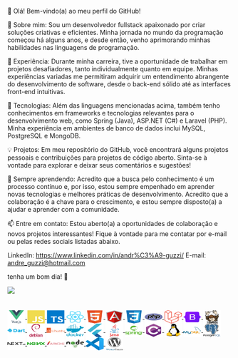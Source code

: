 👋 Olá! Bem-vindo(a) ao meu perfil do GitHub!

🚀 Sobre mim:
Sou um desenvolvedor fullstack apaixonado por criar soluções criativas e eficientes. Minha jornada no mundo da programação começou há alguns anos, e desde então, venho aprimorando minhas habilidades nas linguagens de programação.

💼 Experiência:
Durante minha carreira, tive a oportunidade de trabalhar em projetos desafiadores, tanto individualmente quanto em equipe. Minhas experiências variadas me permitiram adquirir um entendimento abrangente do desenvolvimento de software, desde o back-end sólido até as interfaces front-end intuitivas.

🔧 Tecnologias:
Além das linguagens mencionadas acima, também tenho conhecimentos em frameworks e tecnologias relevantes para o desenvolvimento web, como Spring (Java), ASP.NET (C#) e Laravel (PHP). Minha experiência em ambientes de banco de dados inclui MySQL, PostgreSQL e MongoDB.

💡 Projetos:
Em meu repositório do GitHub, você encontrará alguns projetos pessoais e contribuições para projetos de código aberto. Sinta-se à vontade para explorar e deixar seus comentários e sugestões!

🌱 Sempre aprendendo:
Acredito que a busca pelo conhecimento é um processo contínuo e, por isso, estou sempre empenhado em aprender novas tecnologias e melhores práticas de desenvolvimento. Acredito que a colaboração é a chave para o crescimento, e estou sempre disposto(a) a ajudar e aprender com a comunidade.

📫 Entre em contato:
Estou aberto(a) a oportunidades de colaboração e novos projetos interessantes! Fique à vontade para me contatar por e-mail ou pelas redes sociais listadas abaixo.

LinkedIn: https://www.linkedin.com/in/andr%C3%A9-guzzi/
E-mail: andre_guzzi@hotmail.com

tenha um bom dia! 🤝

<div>
  <a href="https://github.com/andreguzzi">
   <img height=360em" src="https://github-readme-stats.vercel.app/api/top-langs/?username=andreguzzi"/>
</div>

<br>
<div style="display: inline_block"><br>
  <img align="center" alt="Andre-Vue" height="30" width="40" src="https://raw.githubusercontent.com/devicons/devicon/master/icons/vuejs/vuejs-original-wordmark.svg">
  <img align="center" alt="Andre-Js" height="30" width="40" src="https://raw.githubusercontent.com/devicons/devicon/master/icons/javascript/javascript-plain.svg">
  <img align="center" alt="Andre-Ts" height="30" width="40" src="https://raw.githubusercontent.com/devicons/devicon/master/icons/typescript/typescript-plain.svg">
  <img align="center" alt="Andre-React" height="30" width="40" src="https://raw.githubusercontent.com/devicons/devicon/master/icons/react/react-original.svg">
  <img align="center" alt="Andre-HTML" height="30" width="40" src="https://raw.githubusercontent.com/devicons/devicon/master/icons/html5/html5-original.svg">
  <img align="center" alt="Andre-ANGULAR" height="30" width="40" src="https://raw.githubusercontent.com/devicons/devicon/master/icons/angularjs/angularjs-original.svg">
  <img align="center" alt="Andre-CSS" height="30" width="40" src="https://raw.githubusercontent.com/devicons/devicon/master/icons/css3/css3-original.svg">
  <img align="center" alt="Andre-PHP" height="30" width="40" src="https://raw.githubusercontent.com/devicons/devicon/master/icons/php/php-original.svg">
  <img align="center" alt="Andre-LARAVEL" height="30" width="40" src="https://raw.githubusercontent.com/devicons/devicon/master/icons/laravel/laravel-original.svg">
  <img align="center" alt="Andre-BOOTSTRAP" height="30" width="40" src="https://raw.githubusercontent.com/devicons/devicon/master/icons/bootstrap/bootstrap-original.svg">
  <img align="center" alt="Andre-COMPOSER" height="30" width="40" src="https://raw.githubusercontent.com/devicons/devicon/master/icons/composer/composer-original.svg">
  <img align="center" alt="Andre-DART" height="30" width="40" src="https://raw.githubusercontent.com/devicons/devicon/master/icons/dart/dart-plain-wordmark.svg">
  <img align="center" alt="Andre-DEBIAN" height="30" width="40" src="https://raw.githubusercontent.com/devicons/devicon/master/icons/debian/debian-plain-wordmark.svg">
  <img align="center" alt="Andre-UBUNTU" height="30" width="40" src="https://raw.githubusercontent.com/devicons/devicon/master/icons/ubuntu/ubuntu-plain-wordmark.svg">
  <img align="center" alt="Andre-DOCKER" height="30" width="40" src="https://raw.githubusercontent.com/devicons/devicon/master/icons/docker/docker-plain-wordmark.svg">
  <img align="center" alt="Andre-FLUTTER" height="30" width="40" src="https://raw.githubusercontent.com/devicons/devicon/master/icons/flutter/flutter-original.svg">
  <img align="center" alt="Andre-JAVA" height="30" width="40" src="https://raw.githubusercontent.com/devicons/devicon/master/icons/java/java-original-wordmark.svg">
  <img align="center" alt="Andre-SPRING" height="30" width="40" src="https://raw.githubusercontent.com/devicons/devicon/master/icons/spring/spring-original-wordmark.svg">
  <img align="center" alt="Andre-Csharp" height="30" width="40" src="https://raw.githubusercontent.com/devicons/devicon/master/icons/csharp/csharp-original.svg">
  <img align="center" alt="Andre-LINUX" height="30" width="40" src="https://raw.githubusercontent.com/devicons/devicon/master/icons/linux/linux-original.svg">
  <img align="center" alt="Andre-MYSQL" height="30" width="40" src="https://raw.githubusercontent.com/devicons/devicon/master/icons/mysql/mysql-original-wordmark.svg">
  <img align="center" alt="Andre-POSTGRES" height="30" width="40" src="https://raw.githubusercontent.com/devicons/devicon/master/icons/postgresql/postgresql-original-wordmark.svg">
  <img align="center" alt="Andre-NEXTJS" height="30" width="40" src="https://raw.githubusercontent.com/devicons/devicon/master/icons/nextjs/nextjs-original-wordmark.svg">
  <img align="center" alt="Andre-NGINX" height="30" width="40" src="https://raw.githubusercontent.com/devicons/devicon/master/icons/nginx/nginx-original.svg">
  <img align="center" alt="Andre-APACHE" height="30" width="40" src="https://raw.githubusercontent.com/devicons/devicon/master/icons/apache/apache-original-wordmark.svg">
  <img align="center" alt="Andre-NODEJS" height="30" width="40" src="https://raw.githubusercontent.com/devicons/devicon/master/icons/nodejs/nodejs-original-wordmark.svg">
  <img align="center" alt="Andre-VSCODE" height="30" width="40" src="https://raw.githubusercontent.com/devicons/devicon/master/icons/vscode/vscode-original.svg">
  <img align="center" alt="Andre-WORDPRESS" height="30" width="40" src="https://raw.githubusercontent.com/devicons/devicon/master/icons/wordpress/wordpress-original.svg">
</div>
